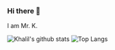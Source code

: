 ### Hi there 👋

 I am Mr. K.

![Khalil's github stats](https://github-readme-stats.vercel.app/api?username=kTonpa&count_private=true&hide=issues)
![Top Langs](https://github-readme-stats.vercel.app/api/top-langs/?username=kTonpa&layout=compact)

<!--
**7khalil/7khalil** is a ✨ _special_ ✨ repository because its `README.md` (this file) appears on your GitHub profile.

Here are some ideas to get you started:

- 🔭 I’m currently working on ...
- 🌱 I’m currently learning ...
- 👯 I’m looking to collaborate on ...
- 🤔 I’m looking for help with ...
- 💬 Ask me about ...
- 📫 How to reach me: ...
- 😄 Pronouns: ...
- ⚡ Fun fact: ...
-->
